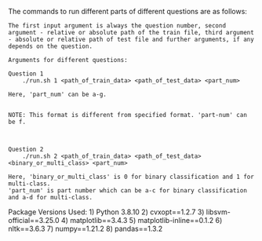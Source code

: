 

The commands to run different parts of different questions are as follows:

	The first input argument is always the question number, second argument - relative or absolute path of the train file, third argument - absolute or relative path of test file and further arguments, if any depends on the question.

	Arguments for different questions:

	Question 1
		./run.sh 1 <path_of_train_data> <path_of_test_data> <part_num>

	Here, 'part_num' can be a-g.
	
	 
	NOTE: This format is different from specified format. 'part-num' can be f.
	
	

	Question 2
		./run.sh 2 <path_of_train_data> <path_of_test_data> <binary_or_multi_class> <part_num>

	Here, 'binary_or_multi_class' is 0 for binary classification and 1 for multi-class. 
	'part_num' is part number which can be a-c for binary classification and a-d for multi-class.
	
	
	
Package Versions Used:
	1) Python 3.8.10
	2) cvxopt==1.2.7
	3) libsvm-official==3.25.0
	4) matplotlib==3.4.3
	5) matplotlib-inline==0.1.2
	6) nltk==3.6.3
	7) numpy==1.21.2
	8) pandas==1.3.2

